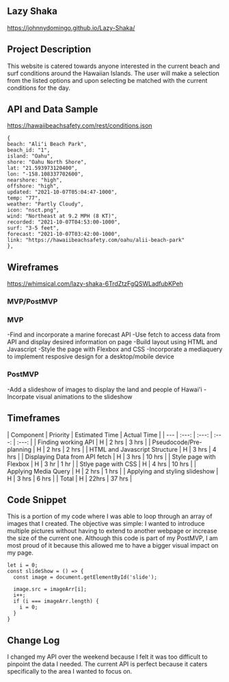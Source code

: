## Lazy Shaka
https://johnnydomingo.github.io/Lazy-Shaka/

## Project Description
This website is catered towards anyone interested in the current beach and surf conditions around the Hawaiian Islands. The user will make a selection from the listed options and upon selecting be matched with the current conditions for the day. 

## API and Data Sample
https://hawaiibeachsafety.com/rest/conditions.json

```
{
beach: "Aliʻi Beach Park",
beach_id: "1",
island: "Oahu",
shore: "Oahu North Shore",
lat: "21.593973120400",
lon: "-158.108337702600",
nearshore: "high",
offshore: "high",
updated: "2021-10-07T05:04:47-1000",
temp: "77",
weather: "Partly Cloudy",
icon: "nsct.png",
wind: "Northeast at 9.2 MPH (8 KT)",
recorded: "2021-10-07T04:53:00-1000",
surf: "3-5 feet",
forecast: "2021-10-07T03:42:00-1000",
link: "https://hawaiibeachsafety.com/oahu/alii-beach-park"
},
```
## Wireframes
https://whimsical.com/lazy-shaka-6TrdZtzFgQSWLadfubKPeh

### MVP/PostMVP

### MVP
-Find and incorporate a marine forecast API
-Use fetch to access data from API and display desired information on page
-Build layout using HTML and Javascript
-Style the page with Flexbox and CSS
-Incorporate a mediaquery to implement resposive design for a desktop/mobile device

### PostMVP
-Add a slideshow of images to display the land and people of Hawai'i
-Incorpate visual animations to the slideshow

## Timeframes

| Component | Priority |  Estimated Time | Actual Time |
| --- | :---: | :---: | :---: | :---: |
| Finding working API | H | 2 hrs | 3 hrs | 
| Pseudocode/Pre-planning | H | 2 hrs | 2 hrs | 
| HTML and Javascript Structure | H | 3 hrs | 4 hrs |
| Displaying Data from API fetch | H | 3 hrs | 10 hrs | 
| Style page with Flexbox | H | 3 hr | 1 hr | 
| Stlye page with CSS | H | 4 hrs | 10 hrs | 
| Applying Media Query | H | 2 hrs | 1 hrs | 
| Applying and styling slideshow | H | 3 hrs | 6 hrs | 
| Total | H | 22hrs | 37 hrs |

## Code Snippet 

This is a portion of my code where I was able to loop through an array of images that I created. The objective was simple: I wanted to introduce multiple pictures without having to extend to another webpage or increase the size of the current one. Although this code is part of my PostMVP, I am most proud of it because this allowed me to have a bigger visual impact on my page. 

```
let i = 0;
const slideShow = () => {
  const image = document.getElementById('slide');

  image.src = imageArr[i];
  i++;
  if (i === imageArr.length) {
    i = 0;
  }
}
```
## Change Log

I changed my API over the weekend because I felt it was too difficult to pinpoint the data I needed. The current API is perfect because it caters specifically to the area I wanted to focus on.